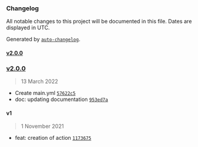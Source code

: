 ### Changelog

All notable changes to this project will be documented in this file. Dates are displayed in UTC.

Generated by [`auto-changelog`](https://github.com/CookPete/auto-changelog).

#### [v2.0.0](https://github.com/archaic10/check-file-repository/compare/v2.0.0...v2.0.0)

### [v2.0.0](https://github.com/archaic10/check-file-repository/compare/v1...v2.0.0)

> 13 March 2022

- Create main.yml [`57622c5`](https://github.com/archaic10/check-file-repository/commit/57622c54dca1a69fd429948f97a0f5a65f7ddd2d)
- doc: updating documentation [`953ed7a`](https://github.com/archaic10/check-file-repository/commit/953ed7aca44512a04431324fe0065242db35cccf)

#### v1

> 1 November 2021

- feat: creation of action [`1173675`](https://github.com/archaic10/check-file-repository/commit/117367542634f3236df4379f3522bf4e64c3cacb)
